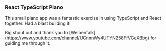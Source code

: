 ### React TypeScript Piano

This small piano app was a fantastic exercise in using TypeScript and React together. Had a blast building it!

Big shout out and thank you to [Weibenfalk] (https://www.youtube.com/channel/UCnnnWy4UTYN258FfVGeXBbg) for guiding me through it.

